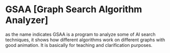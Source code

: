 # GSAA [Graph Search Algorithm Analyzer]
 as the name indicates GSAA is a program to  analyze some of AI search techniques,
 it shows how different algorithms work on different graphs with good animation. 
It is basically for teaching and clarification purposes.
